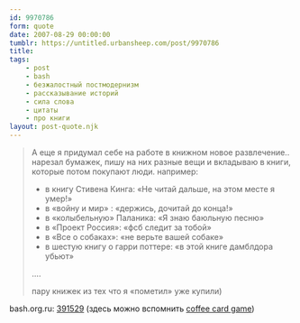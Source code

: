 ```yaml
---
id: 9970786
form: quote
date: 2007-08-29 00:00:00
tumblr: https://untitled.urbansheep.com/post/9970786
title: 
tags:
    - post
    - bash
    - безжалостный постмодернизм
    - рассказывание историй
    - сила слова
    - цитаты
    - про книги
layout: post-quote.njk
---
```


<blockquote>
<p>А еще я придумал себе на работе в книжном новое развлечение.. нарезал бумажек, пишу на них разные вещи и вкладываю в книги, которые потом покупают люди. например:</p>
<ul><li>в книгу Стивена Кинга: «Не читай дальше, на этом месте я умер!»</li>
<li>в «войну и мир» : «держись, дочитай до конца!»</li>
<li>в «колыбельную» Паланика: «Я знаю баюльную песню»</li>
<li>в «Проект Россия»: «фсб следит за тобой»</li>
<li>в «Все о собаках»: «не верьте вашей собаке»</li>
<li>в шестую книгу о гарри поттере: «в этой книге дамблдора убьют»</li>
</ul><p>&hellip;.</p>
<p>пару книжек из тех что я «пометил» уже купили)</p>
</blockquote>

bash.org.ru: <a href="http://bash.org.ru/quote/391529">391529</a> (здесь можно вспомнить <a href="http://urbansheep.livejournal.com/1264844.html">coffee card game</a>)
